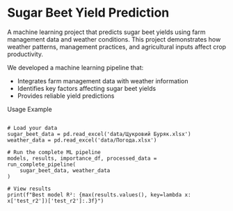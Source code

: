 # Sugar Beet Yield Prediction

A machine learning project that predicts sugar beet yields using farm management data and weather conditions. This project demonstrates how weather patterns, management practices, and agricultural inputs affect crop productivity.

We developed a machine learning pipeline that:

- Integrates farm management data with weather information
- Identifies key factors affecting sugar beet yields
- Provides reliable yield predictions


Usage Example
```pythonfrom utils import run_complete_pipeline

# Load your data
sugar_beet_data = pd.read_excel('data/Цукровий Буряк.xlsx')
weather_data = pd.read_excel('data/Погода.xlsx')

# Run the complete ML pipeline
models, results, importance_df, processed_data = run_complete_pipeline(
    sugar_beet_data, weather_data
)

# View results
print(f"Best model R²: {max(results.values(), key=lambda x: x['test_r2'])['test_r2']:.3f}")
